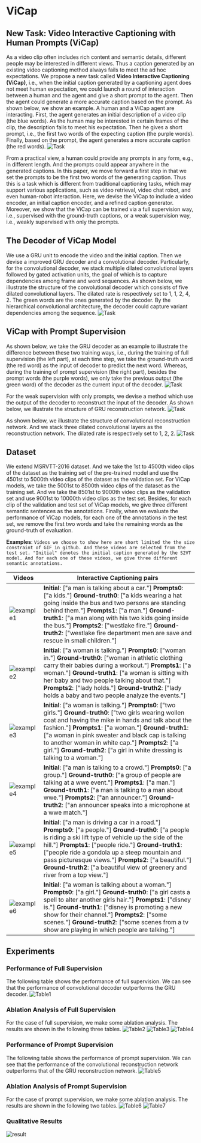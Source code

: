 # ViCap
## New Task: Video Interactive Captioning with Human Prompts (ViCap)

As a video clip often includes rich content and semantic details, different people may be interested in different views. Thus a caption generated by an existing video captioning method always fails to meet the ad hoc expectations. We propose a new task called **Video Interactive Captioning (ViCap)**, i.e., when the initial caption generated by a captioning agent does not meet human expectation, we could launch a round of interaction between a human and the agent and give a short prompt to the agent. Then the agent could generate a more accurate caption based on the prompt. As shown below, we show an example. A human and a ViCap agent are interacting. First, the agent generates an initial description of a video clip (the blue words). As the human may be interested in certain frames of the clip, the description fails to meet his expectation. Then he gives a short prompt, i.e., the first two words of the expecting caption (the purple words). Finally, based on the prompt, the agent generates a more accurate caption (the red words).
![Task](https://github.com/ViCap01/ViCap/blob/master/pic/intro.jpg "An example of our task")

From a practical view, a human could provide any prompts in any form, e.g., in different length. And the prompts could appear anywhere in the generated captions. In this paper, we move forward a first step in that we set the prompts to be the first two words of the generating caption. Thus this is a task which is different from traditional captioning tasks, which may support various applications, such as video retrieval, video chat robot, and even human-robot interaction. Here, we devise the ViCap to include a video encoder, an initial caption encoder, and a refined caption generator. Moreover, we show that the ViCap can be trained via a full supervision way, i.e., supervised with the ground-truth captions, or a weak supervision way, i.e., weakly supervised with only the prompts.

## The Decoder of ViCap Model

We use a GRU unit to encode the video and the initial caption. Then we devise a improved GRU decoder and a convolutional decoder. Particularly, for the convolutional decoder, we stack multiple dilated convolutional layers followed by gated activation units, the goal of which is to capture dependencies among frame and word sequences. As shown below, we illustrate the structure of the convolutional decoder which consists of five dilated convolutional layers. The dilated rate is respectively set to 1, 1, 2, 4, 2. The green words are the ones generated by the decoder. By the hierarchical convolutional architecture, the decoder could capture variant dependencies among the sequence.
![Task](https://github.com/ViCap01/ViCap/blob/master/pic/cnndecoder.jpg "Illustration of CNN decoder")

## ViCap with Prompt Supervision

As shown below, we take the GRU decoder as an example to illustrate the difference between these two training ways, i.e., during the training of full supervision (the left part), at each time step, we take the ground-truth word (the red word) as the input of decoder to predict the next word. Whereas, during the training of prompt supervision (the right part), besides the prompt words (the purple words), we only take the previous output (the green word) of the decoder as the current input of the decoder.
![Task](https://github.com/ViCap01/ViCap/blob/master/pic/prompts.jpg "Illustration of prompt supervision")

For the weak supervision with only prompts, we devise a method which use the output of the decoder to reconstruct the input of the decoder. As shown below, we illustrate the structure of GRU reconstruction network.
![Task](https://github.com/ViCap01/ViCap/blob/master/pic/GRURecon.jpg "Illustration of GRU Reconstruction Network")

As shown below, we illustrate the structure of convolutional reconstruction network. And we stack three dilated convolutional layers as the reconstruction network. The dilated rate is respectively set to 1, 2, 2.
![Task](https://github.com/ViCap01/ViCap/blob/master/pic/cnnrecon.jpg "Illustration of Convolutional Reconstruction Network")

## Dataset

We extend MSRVTT-2016 dataset. And we take the 1st to 4500th video clips of the dataset as the training set of the pre-trained model and use the 4501st to 5000th video clips of the dataset as the validation set. For ViCap models, we take the 5001st to 8500th video clips of the dataset as the training set. And we take the 8501st to 9000th video clips as the validation set and use 9001st to 10000th video clips as the test set. Besides, for each clip of the validation and test set of ViCap models, we give three different semantic sentences as the annotations. Finally, when we evaluate the performance of ViCap models, for each one of the annotations in the test set, we remove the first two words and take the remaining words as the ground-truth of evaluation.

**Examples**: `Videos we choose to show here are short limited the the size constraint of GIF in github. And these videos are selected from the test set. "Initial" denotes the initial caption generated by the S2VT model. And for each one of these videos, we give three different semantic annotations.`

| Videos | Interactive Captioning pairs |
| ---- | ---- |
|![example1](https://github.com/ViCap01/ViCap/blob/master/pic/example1.gif "Example1") | **Initial**: ["a man is talking about a car."]  **Prompts0**: ["a kids."]  **Ground-truth0**: ["a kids wearing a hat going inside the bus and two persons are standing behind them."] **Prompts1**: ["a man."] **Ground-truth1**: ["a man along with his two kids going inside the bus."] **Prompts2**: ["westlake fire."] **Ground-truth2**: ["westlake fire department men are save and rescue in small children."]  |
|![example2](https://github.com/ViCap01/ViCap/blob/master/pic/example2.gif "Example2") | **Initial**: ["a woman is talking."]  **Prompts0**: ["woman in."]  **Ground-truth0**: ["woman in athletic clothing carry their babies during a workout."] **Prompts1**: ["a woman."] **Ground-truth1**: ["a woman is sitting with her baby and two people talking about that."] **Prompts2**: ["lady holds."] **Ground-truth2**: ["lady holds a baby and two people analyze the events."]  |
|![example3](https://github.com/ViCap01/ViCap/blob/master/pic/example3.gif "Example3") | **Initial**: ["a woman is talking."]  **Prompts0**: ["two girls."]  **Ground-truth0**: ["two girls wearing wollen coat and having the mike in hands and talk about the fashion."] **Prompts1**: ["a woman."] **Ground-truth1**: ["a woman in pink sweater and black cap is talking to another woman in white cap."] **Prompts2**: ["a girl."] **Ground-truth2**: ["a girl in white dressing is talking to a woman."]  |
|![example4](https://github.com/ViCap01/ViCap/blob/master/pic/example4.gif "Example4") | **Initial**: ["a man is talking to a crowd."]  **Prompts0**: ["a group."]  **Ground-truth0**: ["a group of people are talking at a wwe event."] **Prompts1**: ["a man."] **Ground-truth1**: ["a man is talking to a man about wwe."] **Prompts2**: ["an announcer."] **Ground-truth2**: ["an announcer speaks into a microphone at a wwe match."]  |
|![example5](https://github.com/ViCap01/ViCap/blob/master/pic/example5.gif "Example5") | **Initial**: ["a man is driving a car in a road."]  **Prompts0**: ["a people."]  **Ground-truth0**: ["a people is riding a ski lift type of vehicle up the side of the hill."] **Prompts1**: ["people ride."] **Ground-truth1**: ["people ride a gondola up a steep mountain and pass picturesque views."] **Prompts2**: ["a beautiful."] **Ground-truth2**: ["a beautiful view of greenery and river from a top view."]  |
|![example6](https://github.com/ViCap01/ViCap/blob/master/pic/example6.gif "Example6") | **Initial**: ["a woman is talking about a woman."]  **Prompts0**: ["a girl."]  **Ground-truth0**: ["a girl casts a spell to alter another girls hair."] **Prompts1**: ["disney is."] **Ground-truth1**: ["disney is promoting a new show for their channel."] **Prompts2**: ["some scenes."] **Ground-truth2**: ["some scenes from a tv show are playing in which people are talking."]  |

## Experiments

### Performance of Full Supervision
The following table shows the performance of full supervision. We can see that the performance of convolutional decoder outperforms the GRU decoder.
![Table1](https://github.com/ViCap01/ViCap/blob/master/pic/Table1.jpg "Performance of Full Supervision")

### Ablation Analysis of Full Supervision
For the case of full supervision, we make some ablation analysis. The results are shown in the following three tables.
![Table2](https://github.com/ViCap01/ViCap/blob/master/pic/Table2.jpg "Ablation Analysis of Full Supervision")
![Table3](https://github.com/ViCap01/ViCap/blob/master/pic/Table3.jpg "Ablation Analysis of Full Supervision")
![Table4](https://github.com/ViCap01/ViCap/blob/master/pic/Table4.jpg "Ablation Analysis of Full Supervision")

### Performance of Prompt Supervision
The following table shows the performance of prompt supervision. We can see that the performance of the convolutional reconstruction network outperforms that of the GRU reconstruction network.
![Table5](https://github.com/ViCap01/ViCap/blob/master/pic/Table5.jpg "Performance of Prompt Supervision")

### Ablation Analysis of Prompt Supervision
For the case of prompt supervision, we make some ablation analysis. The results are shown in the following two tables.
![Table6](https://github.com/ViCap01/ViCap/blob/master/pic/Table6.jpg "Ablation Analysis of Prompt Supervision")
![Table7](https://github.com/ViCap01/ViCap/blob/master/pic/Table7.jpg "Ablation Analysis of Prompt Supervision")

### Qualitative Results
![result](https://github.com/ViCap01/ViCap/blob/master/pic/result.jpg "Qualitative Results")
